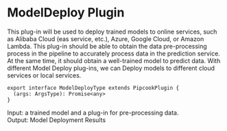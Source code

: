 # ModelDeploy Plugin

This plug-in will be used to deploy trained models to online services, such as Alibaba Cloud (eas service, etc.), Azure, Google Cloud, or Amazon Lambda. This plug-in should be able to obtain the data pre-processing process in the pipeline to accurately process data in the prediction service. At the same time, it should obtain a well-trained model to predict data. With different Model Deploy plug-ins, we can Deploy models to different cloud services or local services.

```
export interface ModelDeployType extends PipcookPlugin {
  (args: ArgsType): Promise<any>
}
```

Input: a trained model and a plug-in for pre-processing data.<br />Output: Model Deployment Results
